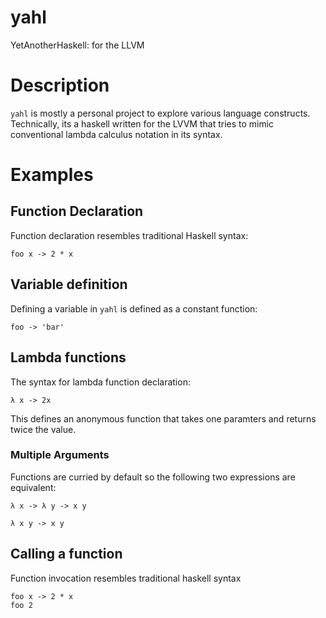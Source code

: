 # yahl
YetAnotherHaskell: for the LLVM

# Description
`yahl` is mostly a personal project to explore various language constructs.
Technically, its a haskell written for the LVVM that tries to mimic conventional
lambda calculus notation in its syntax.

# Examples

## Function Declaration

Function declaration resembles traditional Haskell syntax:

```
foo x -> 2 * x
```


## Variable definition

Defining a variable in `yahl` is defined as a constant function:

```
foo -> 'bar'
```


## Lambda functions

The syntax for lambda function declaration:

```
λ x -> 2x
```

This defines an anonymous function that takes one paramters and returns twice the value.

### Multiple Arguments

Functions are curried by default so the following two expressions are equivalent:

```
λ x -> λ y -> x y
```
```
λ x y -> x y
```

## Calling a function

Function invocation resembles traditional haskell syntax

```
foo x -> 2 * x
foo 2
```
